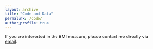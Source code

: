```yaml
---
layout: archive
title: "Code and Data"
permalink: /code/
author_profile: true
---
```


If you are interested in the BMI measure, please contact me directly via [email](tsikorskaya@london.edu).
